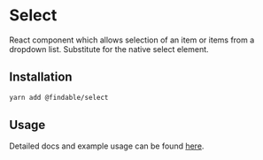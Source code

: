 # Select
React component which allows selection of an item or items from a dropdown list. Substitute for the native select element.

## Installation

```sh
yarn add @findable/select
```

## Usage

Detailed docs and example usage can be found [here](https://atlaskit.atlassian.com/packages/core/select).

